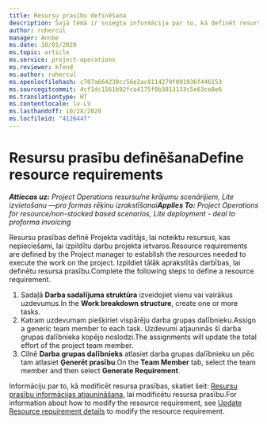 ```yaml
---
title: Resursu prasību definēšana
description: Šajā tēmā ir sniegta informācija par to, kā definēt resursu prasību informāciju.
author: ruhercul
manager: Annbe
ms.date: 10/01/2020
ms.topic: article
ms.service: project-operations
ms.reviewer: kfend
ms.author: ruhercul
ms.openlocfilehash: c707a664230cc56e2ac8114279f091936f446153
ms.sourcegitcommit: 4cf1dc1561b92fca4175f0b3813133c5e63ce8e6
ms.translationtype: HT
ms.contentlocale: lv-LV
ms.lasthandoff: 10/28/2020
ms.locfileid: "4126447"
---
```

# <a name="define-resource-requirements"></a><span data-ttu-id="85d1b-103">Resursu prasību definēšana</span><span class="sxs-lookup"><span data-stu-id="85d1b-103">Define resource requirements</span></span>

<span data-ttu-id="85d1b-104">_**Attiecas uz:** Project Operations resursu/ne krājumu scenārijiem, Lite izvietošanu —pro formas rēķinu izrakstīšanai_</span><span class="sxs-lookup"><span data-stu-id="85d1b-104">_**Applies To:** Project Operations for resource/non-stocked based scenarios, Lite deployment - deal to proforma invoicing_</span></span>

<span data-ttu-id="85d1b-105">Resursu prasības definē Projekta vadītājs, lai noteiktu resursus, kas nepieciešami, lai izpildītu darbu projekta ietvaros.</span><span class="sxs-lookup"><span data-stu-id="85d1b-105">Resource requirements are defined by the Project manager to establish the resources needed to execute the work on the project.</span></span> <span data-ttu-id="85d1b-106">Izpildiet tālāk aprakstītās darbības, lai definētu resursa prasību.</span><span class="sxs-lookup"><span data-stu-id="85d1b-106">Complete the following steps to define a resource requirement.</span></span>

1.  <span data-ttu-id="85d1b-107">Sadaļā **Darba sadalījuma struktūra** izveidojiet vienu vai vairākus uzdevumus.</span><span class="sxs-lookup"><span data-stu-id="85d1b-107">In the **Work breakdown structure**, create one or more tasks.</span></span>
2.  <span data-ttu-id="85d1b-108">Katram uzdevumam piešķiriet vispārēju darba grupas dalībnieku.</span><span class="sxs-lookup"><span data-stu-id="85d1b-108">Assign a generic team member to each task.</span></span> <span data-ttu-id="85d1b-109">Uzdevumi atjauninās šī darba grupas dalībnieka kopējo noslodzi.</span><span class="sxs-lookup"><span data-stu-id="85d1b-109">The assignments will update the total effort of the project team member.</span></span>
3.  <span data-ttu-id="85d1b-110">Cilnē **Darba grupas dalībnieks** atlasiet darba grupas dalībnieku un pēc tam atlasiet **Ģenerēt prasību**.</span><span class="sxs-lookup"><span data-stu-id="85d1b-110">On the **Team Member** tab, select the team member and then select **Generate Requirement**.</span></span>

<span data-ttu-id="85d1b-111">Informāciju par to, kā modificēt resursa prasības, skatiet šeit: [Resursu prasību informācijas atjaunināšana,](define-resource-requirements.md) lai modificētu resursa prasību.</span><span class="sxs-lookup"><span data-stu-id="85d1b-111">For information about how to modify the resource requirement, see [Update Resource requirement details](define-resource-requirements.md) to modify the resource requirement.</span></span>